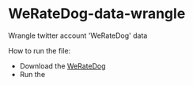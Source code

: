 # WeRateDog-data-wrangle
Wrangle twitter account 'WeRateDog' data 


How to run the file:

- Download the [WeRateDog](https://github.com/WoHotan/WeRateDog-data-wrangle/tree/master/WeRateDog)
- Run the 

